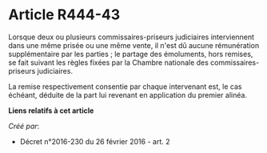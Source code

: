 # Article R444-43

Lorsque deux ou plusieurs commissaires-priseurs judiciaires interviennent dans une même prisée ou une même vente, il n'est dû
aucune rémunération supplémentaire par les parties ; le partage des émoluments, hors remises, se fait suivant les règles
fixées par la Chambre nationale des commissaires-priseurs judiciaires. 

La remise respectivement consentie par chaque intervenant est, le cas échéant, déduite de la part lui revenant en application
du premier alinéa.

**Liens relatifs à cet article**

_Créé par_:

  - Décret n°2016-230 du 26 février 2016 - art. 2
